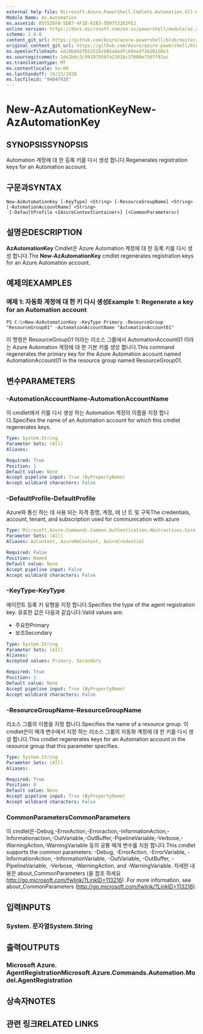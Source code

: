```yaml
---
external help file: Microsoft.Azure.PowerShell.Cmdlets.Automation.dll-Help.xml
Module Name: Az.Automation
ms.assetid: 055526FA-5DB7-4F1D-81B3-5D9753283FE2
online version: https://docs.microsoft.com/en-us/powershell/module/az.automation/new-azautomationkey
schema: 2.0.0
content_git_url: https://github.com/Azure/azure-powershell/blob/master/src/Automation/Automation/help/New-AzAutomationKey.md
original_content_git_url: https://github.com/Azure/azure-powershell/blob/master/src/Automation/Automation/help/New-AzAutomationKey.md
ms.openlocfilehash: ed10bd42fb52515cb05adadfc69ee4f1620150e3
ms.sourcegitcommit: 1de2b6c3c99197958fa2101bc37680e7507f91ac
ms.translationtype: MT
ms.contentlocale: ko-KR
ms.lasthandoff: 10/13/2020
ms.locfileid: "94047935"
---
```

# <span data-ttu-id="0e4fc-101">New-AzAutomationKey</span><span class="sxs-lookup"><span data-stu-id="0e4fc-101">New-AzAutomationKey</span></span>

## <span data-ttu-id="0e4fc-102">SYNOPSIS</span><span class="sxs-lookup"><span data-stu-id="0e4fc-102">SYNOPSIS</span></span>
<span data-ttu-id="0e4fc-103">Automation 계정에 대 한 등록 키를 다시 생성 합니다.</span><span class="sxs-lookup"><span data-stu-id="0e4fc-103">Regenerates registration keys for an Automation account.</span></span>

## <span data-ttu-id="0e4fc-104">구문과</span><span class="sxs-lookup"><span data-stu-id="0e4fc-104">SYNTAX</span></span>

```
New-AzAutomationKey [-KeyType] <String> [-ResourceGroupName] <String> [-AutomationAccountName] <String>
 [-DefaultProfile <IAzureContextContainer>] [<CommonParameters>]
```

## <span data-ttu-id="0e4fc-105">설명은</span><span class="sxs-lookup"><span data-stu-id="0e4fc-105">DESCRIPTION</span></span>
<span data-ttu-id="0e4fc-106">**AzAutomationKey** Cmdlet은 Azure Automation 계정에 대 한 등록 키를 다시 생성 합니다.</span><span class="sxs-lookup"><span data-stu-id="0e4fc-106">The **New-AzAutomationKey** cmdlet regenerates registration keys for an Azure Automation account.</span></span>

## <span data-ttu-id="0e4fc-107">예제의</span><span class="sxs-lookup"><span data-stu-id="0e4fc-107">EXAMPLES</span></span>

### <span data-ttu-id="0e4fc-108">예제 1: 자동화 계정에 대 한 키 다시 생성</span><span class="sxs-lookup"><span data-stu-id="0e4fc-108">Example 1: Regenerate a key for an Automation account</span></span>
```
PS C:\>New-AzAutomationKey -KeyType Primary -ResourceGroup "ResourceGroup01" -AutomationAccountName "AutomationAccount01"
```

<span data-ttu-id="0e4fc-109">이 명령은 ResourceGroup01 이라는 리소스 그룹에서 AutomationAccount01 이라는 Azure Automation 계정에 대 한 기본 키를 생성 합니다.</span><span class="sxs-lookup"><span data-stu-id="0e4fc-109">This command regenerates the primary key for the Azure Automation account named AutomationAccount01 in the resource group named ResourceGroup01.</span></span>

## <span data-ttu-id="0e4fc-110">변수</span><span class="sxs-lookup"><span data-stu-id="0e4fc-110">PARAMETERS</span></span>

### <span data-ttu-id="0e4fc-111">-AutomationAccountName</span><span class="sxs-lookup"><span data-stu-id="0e4fc-111">-AutomationAccountName</span></span>
<span data-ttu-id="0e4fc-112">이 cmdlet에서 키를 다시 생성 하는 Automation 계정의 이름을 지정 합니다.</span><span class="sxs-lookup"><span data-stu-id="0e4fc-112">Specifies the name of an Automation account for which this cmdlet regenerates keys.</span></span>

```yaml
Type: System.String
Parameter Sets: (All)
Aliases:

Required: True
Position: 1
Default value: None
Accept pipeline input: True (ByPropertyName)
Accept wildcard characters: False
```

### <span data-ttu-id="0e4fc-113">-DefaultProfile</span><span class="sxs-lookup"><span data-stu-id="0e4fc-113">-DefaultProfile</span></span>
<span data-ttu-id="0e4fc-114">Azure와 통신 하는 데 사용 되는 자격 증명, 계정, 테 넌 트 및 구독</span><span class="sxs-lookup"><span data-stu-id="0e4fc-114">The credentials, account, tenant, and subscription used for communication with azure</span></span>

```yaml
Type: Microsoft.Azure.Commands.Common.Authentication.Abstractions.Core.IAzureContextContainer
Parameter Sets: (All)
Aliases: AzContext, AzureRmContext, AzureCredential

Required: False
Position: Named
Default value: None
Accept pipeline input: False
Accept wildcard characters: False
```

### <span data-ttu-id="0e4fc-115">-KeyType</span><span class="sxs-lookup"><span data-stu-id="0e4fc-115">-KeyType</span></span>
<span data-ttu-id="0e4fc-116">에이전트 등록 키 유형을 지정 합니다.</span><span class="sxs-lookup"><span data-stu-id="0e4fc-116">Specifies the type of the agent registration key.</span></span>
<span data-ttu-id="0e4fc-117">유효한 값은 다음과 같습니다.</span><span class="sxs-lookup"><span data-stu-id="0e4fc-117">Valid values are:</span></span> 
- <span data-ttu-id="0e4fc-118">주요한</span><span class="sxs-lookup"><span data-stu-id="0e4fc-118">Primary</span></span> 
- <span data-ttu-id="0e4fc-119">보조</span><span class="sxs-lookup"><span data-stu-id="0e4fc-119">Secondary</span></span>

```yaml
Type: System.String
Parameter Sets: (All)
Aliases:
Accepted values: Primary, Secondary

Required: True
Position: 2
Default value: None
Accept pipeline input: True (ByPropertyName)
Accept wildcard characters: False
```

### <span data-ttu-id="0e4fc-120">-ResourceGroupName</span><span class="sxs-lookup"><span data-stu-id="0e4fc-120">-ResourceGroupName</span></span>
<span data-ttu-id="0e4fc-121">리소스 그룹의 이름을 지정 합니다.</span><span class="sxs-lookup"><span data-stu-id="0e4fc-121">Specifies the name of a resource group.</span></span>
<span data-ttu-id="0e4fc-122">이 cmdlet은이 매개 변수에서 지정 하는 리소스 그룹의 자동화 계정에 대 한 키를 다시 생성 합니다.</span><span class="sxs-lookup"><span data-stu-id="0e4fc-122">This cmdlet regenerates keys for an Automation account in the resource group that this parameter specifies.</span></span>

```yaml
Type: System.String
Parameter Sets: (All)
Aliases:

Required: True
Position: 0
Default value: None
Accept pipeline input: True (ByPropertyName)
Accept wildcard characters: False
```

### <span data-ttu-id="0e4fc-123">CommonParameters</span><span class="sxs-lookup"><span data-stu-id="0e4fc-123">CommonParameters</span></span>
<span data-ttu-id="0e4fc-124">이 cmdlet은-Debug,-ErrorAction,-Erroraction,-InformationAction,-Informationaction,-OutVariable,-OutBuffer,-PipelineVariable,-Verbose,-WarningAction,-WarningVariable 등의 공통 매개 변수를 지원 합니다.</span><span class="sxs-lookup"><span data-stu-id="0e4fc-124">This cmdlet supports the common parameters: -Debug, -ErrorAction, -ErrorVariable, -InformationAction, -InformationVariable, -OutVariable, -OutBuffer, -PipelineVariable, -Verbose, -WarningAction, and -WarningVariable.</span></span> <span data-ttu-id="0e4fc-125">자세한 내용은 about_CommonParameters (을 참조 하세요 http://go.microsoft.com/fwlink/?LinkID=113216) .</span><span class="sxs-lookup"><span data-stu-id="0e4fc-125">For more information, see about_CommonParameters (http://go.microsoft.com/fwlink/?LinkID=113216).</span></span>

## <span data-ttu-id="0e4fc-126">입력</span><span class="sxs-lookup"><span data-stu-id="0e4fc-126">INPUTS</span></span>

### <span data-ttu-id="0e4fc-127">System. 문자열</span><span class="sxs-lookup"><span data-stu-id="0e4fc-127">System.String</span></span>

## <span data-ttu-id="0e4fc-128">출력</span><span class="sxs-lookup"><span data-stu-id="0e4fc-128">OUTPUTS</span></span>

### <span data-ttu-id="0e4fc-129">Microsoft Azure. AgentRegistration</span><span class="sxs-lookup"><span data-stu-id="0e4fc-129">Microsoft.Azure.Commands.Automation.Model.AgentRegistration</span></span>

## <span data-ttu-id="0e4fc-130">상속자</span><span class="sxs-lookup"><span data-stu-id="0e4fc-130">NOTES</span></span>

## <span data-ttu-id="0e4fc-131">관련 링크</span><span class="sxs-lookup"><span data-stu-id="0e4fc-131">RELATED LINKS</span></span>
